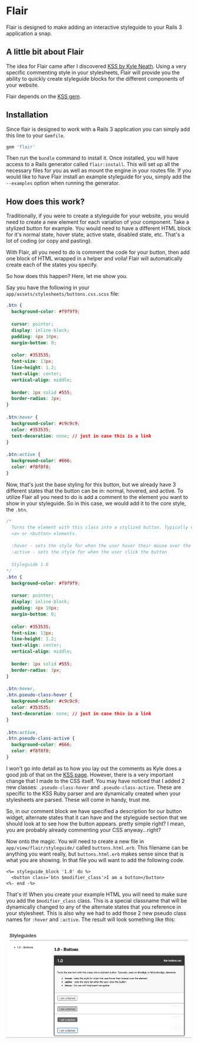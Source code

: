 Flair
==========================

Flair is designed to make adding an interactive styleguide to your Rails 3
application a snap.

A little bit about Flair
--------------------------

The idea for Flair came after I discovered [KSS by Kyle Neath](https://github.com/kneath/kss).
Using a very specific commenting style in your stylesheets, Flair will provide
you the ability to quickly create styleguide blocks for the different components
of your website.

Flair depends on the [KSS gem](https://github.com/kneath/kss).

Installation
--------------------------

Since flair is designed to work with a Rails 3 application you can simply add
this line to your `Gemfile`.

```ruby
gem 'flair'
```

Then run the `bundle` command to install it. Once installed, you will have access
to a Rails generator called `flair:install`. This will set up all the necessary
files for you as well as mount the engine in your routes file. If you would like
to have Flair install an example styleguide for you, simply add the `--examples`
option when running the generator.

How does this work?
--------------------------

Traditionally, if you were to create a styleguide for your website, you would
need to create a new element for each variation of your component. Take a
stylized button for example. You would need to have a different HTML block for
it's normal state, hover state, active state, disabled state, etc. That's a lot
of coding (or copy and pasting).

With Flair, all you need to do is comment the code for your button, then add
one block of HTML wrapped in a helper and voila! Flair will automatically create
each of the states you specify.

So how does this happen? Here, let me show you.

Say you have the following in your `app/assets/stylesheets/buttons.css.scss`
file:

```css
.btn {
  background-color: #f9f9f9;
  
  cursor: pointer;
  display: inline-block;
  padding: 4px 10px;
  margin-bottom: 0;
  
  color: #353535;
  font-size: 13px;
  line-height: 1.2;
  text-align: center;
  vertical-align: middle;
  
  border: 1px solid #555;
  border-radius: 3px;
}

.btn:hover {
  background-color: #c9c9c9;
  color: #353535;
  text-decoration: none; // just in case this is a link
}

.btn:active {
  background-color: #666;
  color: #f8f8f8;
}
```

Now, that's just the base styling for this button, but we already have 3
different states that the button can be in: normal, hovered, and active. To
utilize Flair all you need to do is add a comment to the element you want to
show in your styleguide. So in this case, we would add it to the core style, the
`.btn`.

```css
/*
  Turns the element with this class into a stylized button. Typically used on
  <a> or <button> elements.
  
  :hover - sets the style for when the user hover their mouse over the element
  :active - sets the style for when the user click the button
  
  Styleguide 1.0
*/
.btn {
  background-color: #f9f9f9;
  
  cursor: pointer;
  display: inline-block;
  padding: 4px 10px;
  margin-bottom: 0;
  
  color: #353535;
  font-size: 13px;
  line-height: 1.2;
  text-align: center;
  vertical-align: middle;
  
  border: 1px solid #555;
  border-radius: 3px;
}

.btn:hover,
.btn.pseudo-class-hover {
  background-color: #c9c9c9;
  color: #353535;
  text-decoration: none; // just in case this is a link
}

.btn:active,
.btn.pseudo-class-active {
  background-color: #666;
  color: #f8f8f8;
}
```

I won't go into detail as to how you lay out the comments as Kyle does a good
job of that on the [KSS page](http://github.com/kneath/kss). However, there
is a very important change that I made to the CSS itself. You may have noticed
that I added 2 new classes: `.pseudo-class-hover` and `.pseudo-class-active`.
These are specific to the KSS Ruby parser and are dynamically created when 
your stylesheets are parsed. These will come in handy, trust me.

So, in our comment block we have specified a description for our button widget,
alternate states that it can have and the styleguide section that we should
look at to see how the button appears. pretty simple right? I mean, you are
probably already commenting your CSS anyway...right?

Now onto the magic. You will need to create a new file in
`app/view/flair/styleguide/` called `buttons.html.erb`. This filename can be
anything you want really, but `buttons.html.erb` makes sense since that is
what you are showing. In that file you will want to add the following code.

```erb
<%= styleguide_block '1.0' do %>
  <button class='btn $modifier_class'>I am a button</button>
<%- end -%>
```

That's it! When you create your example HTML you will need to make sure you
add the `$modifier_class` class. This is a special classname that will be
dynamically changed to any of the alternate states that you reference in your
stylesheet. This is also why we had to add those 2 new pseudo class names for
`:hover` and `:active`. The result will look something like this:

![Example Styleguide](https://github.com/tschmidt/flair/blob/master/example/styleguide.png)